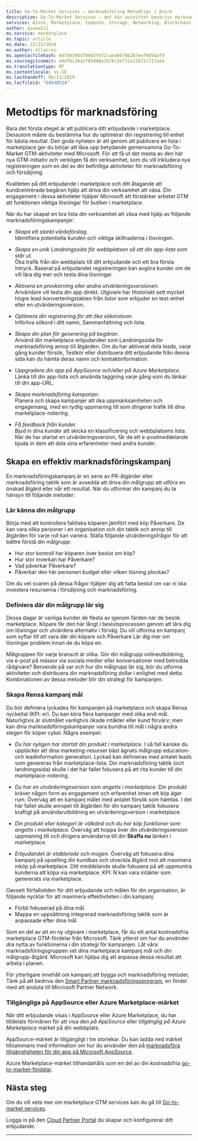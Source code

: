 ```yaml
---
title: Go-To-Market Services – marknadsföring Metodtips | Azure
description: Go-To-Market Services – det här avsnittet beskrivs marknadsföring Metodtips för Azure Marketplace-utgivare
services: Azure, Marketplace, Compute, Storage, Networking, Blockchain, Security
author: qianw211
ms.service: marketplace
ms.topic: article
ms.date: 12/21/2018
ms.author: ellacroi
ms.openlocfilehash: 6d704398d706d3f6f2caea057862b7eef9d5baf9
ms.sourcegitcommit: d4dfbc34a1f03488e1b7bc5e711a11b72c717ada
ms.translationtype: MT
ms.contentlocale: sv-SE
ms.lasthandoff: 06/13/2019
ms.locfileid: "64938524"
---
```

# <a name="marketing-best-practices"></a>Metodtips för marknadsföring

Bara det första steget är att publicera ditt erbjudande i marketplace. Dessutom måste du bestämma hur du optimerar din registrering till enhet för bästa resultat. Den goda nyheten är att genom att publicera en lista i marketplace ger du börjar att låsa upp betydande gemensamma Go-To-Market GTM-aktiviteter med Microsoft.  För att få ut det mesta av den här nya GTM-initiativ och verkligen få din verksamhet, som du vill inkludera nya registreringen som en del av din befintliga aktiviteter för marknadsföring och försäljning.

Kvaliteten på ditt erbjudande i marketplace och ditt åtagande att kundcentrerade begäran hjälp att driva din verksamhet att växa. Din engagement i dessa aktiviteter hjälper Microsoft att förstärker arbetet GTM att funktionen viktiga lösningar för butiker i marketplace.

När du har skapat en bra lista din verksamhet att växa med hjälp av följande marknadsföringskampanjer:

* *Skapa ett starkt värdeförslag.* <br>Identifiera potentiella kunden och viktiga skillnaderna i lösningen.

* *Skapa en unik Landningssida för webbplatsen så att din app-lista som står ut.* <br> Öka trafik från din webbplats till ditt erbjudande och ett bra första intryck. Baserat på erbjudandet registreringen kan avgöra kunder om de vill lära dig mer och testa dina lösningar.

* *Aktivera en provkörning eller andra utvärderingsversionen.* <br> Användare vill testa din app direkt. Utgivare har Historiskt sett mycket högre lead-konverteringstakten från listor som erbjuder en test-enhet eller en utvärderingsversion.

* *Optimera din registrering för att öka sökmotorer.* <br> Införliva sökord i ditt namn, Sammanfattning och lista. 

* *Skapa din plan för generering på begäran.* <br> Använd din marketplace erbjudanden som Landningssida för marknadsföring anrop till åtgärden. Om du har aktiverat dela leads, varje gång kunder försök, Testkör eller distribuera ditt erbjudande från denna sida kan du hämta deras namn och kontaktinformation.

* *Uppgradera din app på AppSource och/eller på Azure Marketplace.* <br> Länka till din app-lista och använda taggning varje gång som du länkar till din app-URL.

* *Skapa marknadsföring kampanjer.* <br> Planera och skapa kampanjer att öka uppmärksamheten och engagemang, med en tydlig uppmaning till som dirigerar trafik till dina marketplace-notering.

* *Få feedback från kunder.* <br> Bjud in dina kunder att skicka en klassificering och webbplatsens lista. När de har startat en utvärderingsversion, får de ett e-postmeddelande bjuda in dem att dela sina erfarenheter med andra kunder.

## <a name="build-an-effective-marketing-campaign"></a>Skapa en effektiv marknadsföringskampanj

En marknadsföringskampanj är en serie av PR-åtgärder eller marknadsföring taktik som är avsedda att driva din målgrupp att utföra en önskad åtgärd eller når ett resultat. När du utformar din kampanj du ta hänsyn till följande metoder:

### <a name="know-your-audience"></a>Lär känna din målgrupp
Börja med att kontrollera faktiska köparen jämfört med köp Påverkare. De kan vara olika personer i en organisation och din taktik och anrop till åtgärden för varje roll kan variera. Ställa följande utvärderingsfrågor för att bättre förstå din målgrupp:

* Hur stor kontroll har köparen över beslut om köp?
* Hur stor inverkan har Påverkare?
* Vad påverkar Påverkare?
* Påverkar den här personen budget eller vilken lösning plockas?

Om du vet svaren på dessa frågor hjälper dig att fatta beslut om var ni ska investera resurserna i försäljning och marknadsföring.

### <a name="define-where-your-audience-learns"></a>Definiera där din målgrupp lär sig
Dessa dagar är vanliga kunder de flesta av igenom färden när de besök marketplace. Köpare får den här långt i beslutsprocessen genom att lära dig om lösningar och utvärdera alternativ i förväg. Du vill utforma en kampanj som syftar till att vara där din köpare och Påverkare Lär dig mer om lösningar problem innan de du köpa en.

Målgruppen för varje bransch är olika. Gör din målgrupp onlineutbildning, via e-post på mässor via sociala medier eller konversationer med betrodda rådgivare? Beroende på var och hur din målgrupp lär sig, bör du utforma aktiviteter och distribuera din marknadsföring dollar i enlighet med detta. Kombinationen av dessa metoder blir din strategi för kampanjen.

### <a name="create-clear-campaign-goals"></a>Skapa Rensa kampanj mål

Du bör definiera lyckades för kampanjen på marketplace och skapa Rensa nyckeltal (KPI: er). Du kan köra flera kampanjer med olika end-mål. Naturligtvis är slutmålet vanligtvis ökade intäkter eller kund förvärv; men kan dina marknadsföringskampanjer vara bundna till mål i några andra stegen för köper cykel. Några exempel:

* *Du har nyligen har startat din produkt i marketplace.* I så fall kanske du upptäcker att dina marketing-resurser bäst ägnats målgrupp education- och leadinformation generation. Lyckad kan definieras med antalet leads som genereras från marketplace-lista. Din marknadsföring taktik (och landningssida) skulle i det här fallet fokusera på att rita kunder till din marketplace-notering.

* *Du har en utvärderingsversion som angetts i marketplace.* Din produkt kräver någon form av engagement och erfarenhet innan ett köp äger rum. Överväg att en kampanj målet med antalet försök som hämtas. I det här fallet skulle anropet till åtgärden för din kampanj taktik fokusera kraftigt på användarutbildning en utvärderingsversion i marketplace.

* *Din produkt eller kategori är välkänd och du har köp funktioner som angetts i marketplace.* Överväg att hoppa över din utvärderingsversion uppmaning till och dirigera användarna till din **Skaffa nu** länken i marketplace.

* *Erbjudandet är etablerade och mogen.* Överväg att fokusera dina kampanj på upselling din kundbas och utveckla åtgärd mot att maximera inköp på marketplace. Ditt meddelande skulle fokusera på att uppmuntra kunderna att köpa via marketplace. KPI: N kan vara intäkter som genererats via marketplace.

Oavsett förfallotiden för ditt erbjudande och målen för din organisation, är följande nycklar för att maximera effektiviteten i din kampanj:

* Förbli fokuserad på dina mål.
* Mappa en uppsättning integrerad marknadsföring taktik som är anpassade efter dina mål.

Som en del av att en ny utgivare i marketplace, får du ett antal kostnadsfria marketplace GTM-fördelar från Microsoft. Tänk ytterst om hur du använder dra nytta av funktionerna i din strategi för kampanjen. Låt våra marknadsföringsgruppen vet dina marketplace kampanj mål och din målgrupp-åtgärd. Microsoft kan hjälpa dig att anpassa dessa resultat att arbeta i planen.

För ytterligare innehåll om kampanj att bygga och marknadsföring metoder, Tänk på att bedriva den [Smart Partner marknadsföringsprogram](https://partner.microsoft.com/smart-partner-marketing), en fördel med att ansluta till Microsoft Partner Network.

### <a name="available-on-appsource-or-azure-marketplace-badge"></a>Tillgängliga på AppSource eller Azure Marketplace-märket

När ditt erbjudande visas i AppSource eller Azure Marketplace, du har tilldelats förmånen för att visa den *på AppSource* eller *tillgänglig på Azure Marketplace* märket på din webbplats.

AppSource-märket är tillgängligt i tre storlekar. Du kan ladda ned märket tillsammans med information om hur du använder den på [marknadsföra tillgängligheten för din app på Microsoft AppSource](https://appsource.microsoft.com/blogs/promote-your-app-s-availability-on-microsoft-appsource).

Azure Marketplace-märket tillhandahålls som en del av din kostnadsfria [go-to-market-fördelar](./gtm-your-marketplace-benefits.md).

## <a name="next-steps"></a>Nästa steg

Om du vill veta mer om marketplace GTM services kan du gå till [Go-to-market services](https://partner.microsoft.com/reach-customers/gtm).

Logga in på den [Cloud Partner Portal](https://cloudpartner.azure.com) du skapar och konfigurerar ditt erbjudande.

---
